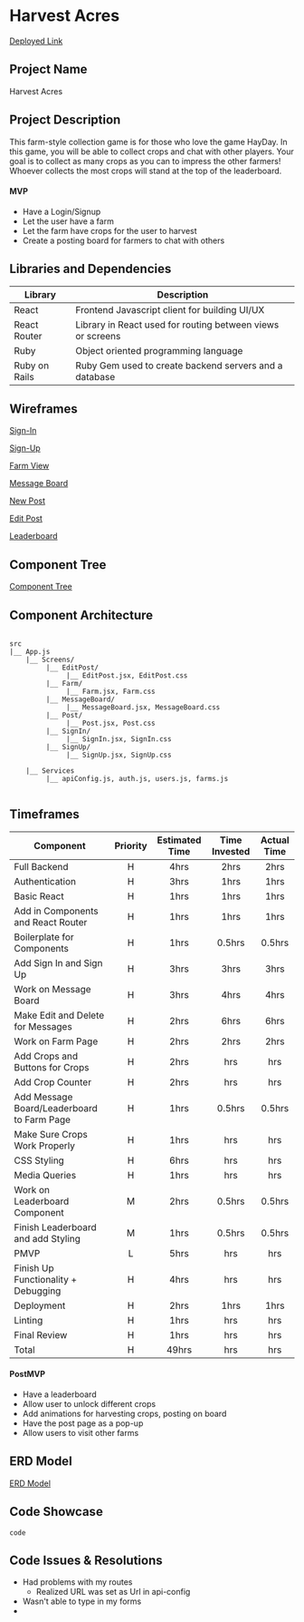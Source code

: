 # Harvest Acres

[Deployed Link]()

## Project Name

Harvest Acres

## Project Description

This farm-style collection game is for those who love the game HayDay. In this game, you will be able to collect crops and chat with other players. Your goal is to collect as many crops as you can to impress the other farmers! Whoever collects the most crops will stand at the top of the leaderboard.

#### MVP

- Have a Login/Signup
- Let the user have a farm
- Let the farm have crops for the user to harvest
- Create a posting board for farmers to chat with others

## Libraries and Dependencies

| Library       | Description                                                |
| ------------- | ---------------------------------------------------------- |
| React         | Frontend Javascript client for building UI/UX              |
| React Router  | Library in React used for routing between views or screens |
| Ruby          | Object oriented programming language                       |
| Ruby on Rails | Ruby Gem used to create backend servers and a database     |

## Wireframes

[Sign-In](https://www.figma.com/file/cnerAVSF1yRxY2RPWwFRNu/Harvest-Acres-Sign-In)

[Sign-Up](https://www.figma.com/file/aDaSsOTz76s7uKgc1RelL4/Harvest-Acres-Sign-Up)

[Farm View](https://www.figma.com/file/WLFSns8vMAbuzKXtE8srCV/Harvest-Acres-Farm-Page?node-id=0%3A1)

[Message Board](https://www.figma.com/file/iOIOQ02YhAxyDKGCgB3ZiL/Harvest-Acres-Message-Board)

[New Post](https://www.figma.com/file/0QtYzSP3B0yRXMsjK2GDLr/Harvest-Acres-New-Post)

[Edit Post](https://www.figma.com/file/RjAIuhhlk3I3HVRoFvZPUo/Harvest-Acres-Edit-Post)

[Leaderboard](https://www.figma.com/file/MtNhRXYRgIf2cW4WGjHyiL/Harvest-Acres-Leaderboard)

## Component Tree

[Component Tree](https://whimsical.com/harvest-acres-component-hierarchy-XR1ujHqqv3ah3bQvEgBrgY)

## Component Architecture

```

src
|__ App.js
    |__ Screens/
         |__ EditPost/
              |__ EditPost.jsx, EditPost.css
         |__ Farm/
              |__ Farm.jsx, Farm.css
         |__ MessageBoard/
              |__ MessageBoard.jsx, MessageBoard.css
         |__ Post/
              |__ Post.jsx, Post.css
         |__ SignIn/
              |__ SignIn.jsx, SignIn.css
         |__ SignUp/
              |__ SignUp.jsx, SignUp.css

    |__ Services
         |__ apiConfig.js, auth.js, users.js, farms.js


```

## Timeframes

| Component                                  | Priority | Estimated Time | Time Invested | Actual Time |
| ------------------------------------------ | :------: | :------------: | :-----------: | :---------: |
| Full Backend                               |    H     |      4hrs      |     2hrs      |    2hrs     |
| Authentication                             |    H     |      3hrs      |     1hrs      |    1hrs     |
| Basic React                                |    H     |      1hrs      |     1hrs      |    1hrs     |
| Add in Components and React Router         |    H     |      1hrs      |     1hrs      |    1hrs     |
| Boilerplate for Components                 |    H     |      1hrs      |    0.5hrs     |   0.5hrs    |
| Add Sign In and Sign Up                    |    H     |      3hrs      |     3hrs      |    3hrs     |
| Work on Message Board                      |    H     |      3hrs      |     4hrs      |    4hrs     |
| Make Edit and Delete for Messages          |    H     |      2hrs      |     6hrs      |    6hrs     |
| Work on Farm Page                          |    H     |      2hrs      |     2hrs      |    2hrs     |
| Add Crops and Buttons for Crops            |    H     |      2hrs      |      hrs      |     hrs     |
| Add Crop Counter                           |    H     |      2hrs      |      hrs      |     hrs     |
| Add Message Board/Leaderboard to Farm Page |    H     |      1hrs      |    0.5hrs     |   0.5hrs    |
| Make Sure Crops Work Properly              |    H     |      1hrs      |      hrs      |     hrs     |
| CSS Styling                                |    H     |      6hrs      |      hrs      |     hrs     |
| Media Queries                              |    H     |      1hrs      |      hrs      |     hrs     |
| Work on Leaderboard Component              |    M     |      2hrs      |    0.5hrs     |   0.5hrs    |
| Finish Leaderboard and add Styling         |    M     |      1hrs      |    0.5hrs     |   0.5hrs    |
| PMVP                                       |    L     |      5hrs      |      hrs      |     hrs     |
| Finish Up Functionality + Debugging        |    H     |      4hrs      |      hrs      |     hrs     |
| Deployment                                 |    H     |      2hrs      |     1hrs      |    1hrs     |
| Linting                                    |    H     |      1hrs      |      hrs      |     hrs     |
| Final Review                               |    H     |      1hrs      |      hrs      |     hrs     |
| Total                                      |    H     |     49hrs      |      hrs      |     hrs     |

#### PostMVP

- Have a leaderboard
- Allow user to unlock different crops
- Add animations for harvesting crops, posting on board
- Have the post page as a pop-up
- Allow users to visit other farms

## ERD Model

[ERD Model](https://drive.google.com/file/d/16EXheHUGENQ3kTtG-ScM_yFyvkpP93rk/view?usp=sharing)

## Code Showcase

```
code
```

## Code Issues & Resolutions

- Had problems with my routes
  - Realized URL was set as Url in api-config
- Wasn't able to type in my forms
-

